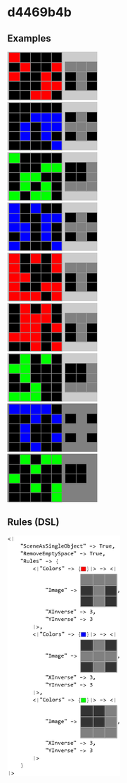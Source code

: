 # d4469b4b

## Examples

![ARC examples for d4469b4b](examples.png?raw=true)

## Rules (DSL)

![DSL rules for d4469b4b](rules.png?raw=true)


